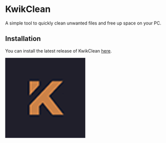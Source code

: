 # KwikClean
A simple tool to quickly clean unwanted files and free up space on your PC.

## Installation
You can install the latest release of KwikClean [here](https://github.com/Dan-Banfield/KwikClean/releases/tag/Releases).

![](https://github.com/Dan-Banfield/KwikClean/blob/master/Images/Icon.png?raw=true)
